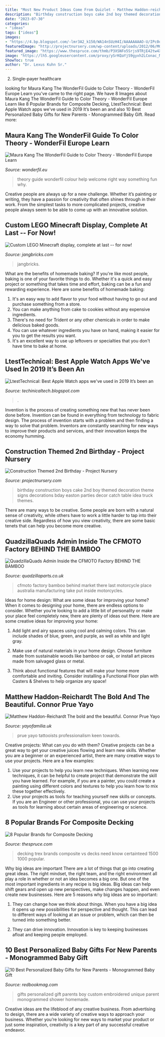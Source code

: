 ```yaml
---
title: "Most New Product Ideas Come From Quizlet - Matthew Haddon-reichardt The Bold And The Beautiful. Connor Prue Yayo"
description: "Birthday construction boys cake 2nd boy themed decoration theme signs decorations bday easton parties decor catch table idea truck themes"
date: "2023-07-30"
categories:
- "ideas"
tags: ["ideas"]
images:
- "https://4.bp.blogspot.com/-lmr3A2_k150/WA14nSUzH4I/AAAAAAAAO-U/IPc0q0p2tv0bvb-M595pH4Z3Pq4DsBTvgCLcB/w1200-h630-p-k-no-nu/161023a-lego-minecraft-layout.jpg"
featuredImage: "http://projectnursery.com/wp-content/uploads/2012/06/MG_4841-682x1024.jpg"
featured_image: "https://www.thespruce.com/thmb/P3XSNFo5Srjs9TRjE42tw4XaoAY=/1500x1000/filters:no_upscale():max_bytes(150000):strip_icc()/trex-57ec3cd53df78c690f8444a3.jpg"
image: "https://lh5.googleusercontent.com/proxy/ySrKQaYjS9gyxh2LConac_MYYrkvyv99GhyQxVgDM9BghxFyJWdhKaaCnlq7_YRFvAjaE0W3Xm9NYb787dQylNm0D_PfdJZh3_w3sNhGYA=w1200-h630-p-k-no-nu"
ShowToc: true
author: "Dr. Lexus Kuhn Sr."
---
```



2. Single-payer healthcare

	

		
looking for Maura Kang The WonderFil Guide to Color Theory - WonderFil Europe Learn you've came to the right page. We have 8 Images about Maura Kang The WonderFil Guide to Color Theory - WonderFil Europe Learn like 8 Popular Brands for Composite Decking, LtestTechnical: Best Apple Watch apps we&#039;ve used in 2019 It’s been an and also 10 Best Personalized Baby Gifts for New Parents - Monogrammed Baby Gift. Read more:
		
    
## Maura Kang The WonderFil Guide To Color Theory - WonderFil Europe Learn

<img loading=lazy src="https://cdn.shopify.com/s/files/1/1618/9609/articles/3_2lDl4Q_1200x675.png?v=1610553973" onerror="this.onerror=null;this.src='https://tse4.mm.bing.net/th?id=OIP.PbNiBtuTmzQCVi9lY8k_WAHaEK&amp;pid=15.1';" alt="Maura Kang The WonderFil Guide to Color Theory - WonderFil Europe Learn">

_Source: wonderfil.eu_

>theory guide wonderfil colour help welcome right way something fun why. 

	

Creative people are always up for a new challenge. Whether it’s painting or writing, they have a passion for creativity that often shines through in their work. From the simplest tasks to more complicated projects, creative people always seem to be able to come up with an innovative solution.

    
## Custom LEGO Minecraft Display, Complete At Last -- For Now!

<img loading=lazy src="https://4.bp.blogspot.com/-lmr3A2_k150/WA14nSUzH4I/AAAAAAAAO-U/IPc0q0p2tv0bvb-M595pH4Z3Pq4DsBTvgCLcB/w1200-h630-p-k-no-nu/161023a-lego-minecraft-layout.jpg" onerror="this.onerror=null;this.src='https://tse2.mm.bing.net/th?id=OIP.GAsiZVowwVwiJWmJDEYISAHaD4&amp;pid=15.1';" alt="Custom LEGO Minecraft display, complete at last -- for now!">

_Source: jangbricks.com_

>jangbricks. 

	

What are the benefits of homemade baking?
If you're like most people, baking is one of your favorite things to do. Whether it's a quick and easy project or something that takes time and effort, baking can be a fun and rewarding experience. Here are some benefits of homemade baking: 
1) It's an easy way to add flavor to your food without having to go out and purchase something from a store. 
2) You can make anything from cake to cookies without any expensive ingredients. 
3) There's no need for Trident or any other chemicals in order to make delicious baked goods. 
4) You can use whatever ingredients you have on hand, making it easier for you to get the results you want. 
5) It's an excellent way to use up leftovers or specialties that you don't have time to bake at home.

    
## LtestTechnical: Best Apple Watch Apps We&#039;ve Used In 2019 It’s Been An

<img loading=lazy src="https://lh5.googleusercontent.com/proxy/ySrKQaYjS9gyxh2LConac_MYYrkvyv99GhyQxVgDM9BghxFyJWdhKaaCnlq7_YRFvAjaE0W3Xm9NYb787dQylNm0D_PfdJZh3_w3sNhGYA=w1200-h630-p-k-no-nu" onerror="this.onerror=null;this.src='https://tse1.mm.bing.net/th?id=OIP.RpA6hGS32hc2VIVNEvtmXwHaEK&amp;pid=15.1';" alt="LtestTechnical: Best Apple Watch apps we&#039;ve used in 2019 It’s been an">

_Source: techinicaltech.blogspot.com_

>. 

	

Invention is the process of creating something new that has never been done before. Invention can be found in everything from technology to fabric design. The process of invention starts with a problem and then finding a way to solve that problem. Inventors are constantly searching for new ways to improve their products and services, and their innovation keeps the economy humming.

    
## Construction Themed 2nd Birthday - Project Nursery

<img loading=lazy src="http://projectnursery.com/wp-content/uploads/2012/06/MG_4841-682x1024.jpg" onerror="this.onerror=null;this.src='https://tse2.mm.bing.net/th?id=OIP.oDzz0935VWZJxLPs0lhj4wHaLH&amp;pid=15.1';" alt="Construction Themed 2nd Birthday - Project Nursery">

_Source: projectnursery.com_

>birthday construction boys cake 2nd boy themed decoration theme signs decorations bday easton parties decor catch table idea truck themes. 

	

There are many ways to be creative. Some people are born with a natural sense of creativity, while others have to work a little harder to tap into their creative side. Regardless of how you view creativity, there are some basic tenets that can help you become more creative.

    
## QuadzillaQuads Admin Inside The CFMOTO Factory BEHIND THE BAMBOO

<img loading=lazy src="http://cdn.shopify.com/s/files/1/0037/7248/1647/articles/thumbnail_228ce3f4-1004-496c-900c-ebffb361289e_1024x1024.png?v=1550579427" onerror="this.onerror=null;this.src='https://tse4.mm.bing.net/th?id=OIP.H350M0eE4ZiBSsygXZTzmAHaHa&amp;pid=15.1';" alt="QuadzillaQuads Admin Inside the CFMOTO Factory BEHIND THE BAMBOO">

_Source: quadzillaparts.co.uk_

>cfmoto factory bamboo behind market there last motorcycle place australia manufacturing take put inside motorcycles. 

	

Ideas for home design: What are some ideas for improving your home?
When it comes to designing your home, there are endless options to consider. Whether you’re looking to add a little bit of personality or make your place feel completely new, there are plenty of ideas out there. Here are some creative ideas for improving your home: 
1. Add light and airy spaces using cool and calming colors. This can include shades of blue, green, and purple, as well as white and light gray.

2. Make use of natural materials in your home design. Choose furniture made from sustainable woods like bamboo or oak, or install art pieces made from salvaged glass or metal.

3. Think about functional features that will make your home more comfortable and inviting. Consider installing a Functional Floor plan with Casters & Shelves to help organize any space! 


    
## Matthew Haddon-Reichardt The Bold And The Beautiful. Connor Prue Yayo

<img loading=lazy src="https://cdn.shopify.com/s/files/1/2156/7915/files/Connor_Prue_7_large.jpg?v=1589458521" onerror="this.onerror=null;this.src='https://tse3.mm.bing.net/th?id=OIP.fcyHIqmDlK-e3qyv6bwFzQAAAA&amp;pid=15.1';" alt="Matthew Haddon-Reichardt The bold and the beautiful. Connor Prue Yayo">

_Source: yayofamilia.uk_

>prue yayo tattooists professionalism keen towards. 

	

Creative projects: What can you do with them?
Creative projects can be a great way to get your creative juices flowing and learn new skills. Whether you are a beginner or an experienced artist, there are many creative ways to use your projects. Here are a few examples: 
1. Use your projects to help you learn new techniques. When learning new techniques, it can be helpful to create project that demonstrate the skill you have learned. For example, if you are a painter, you could create a painting using different colors and textures to help you learn how to mix these together effectively. 
2. Use your projects as tools for teaching yourself new skills or concepts. If you are an Engineer or other professional, you can use your projects as tools for learning about certain areas of engineering or science.

    
## 8 Popular Brands For Composite Decking

<img loading=lazy src="https://www.thespruce.com/thmb/P3XSNFo5Srjs9TRjE42tw4XaoAY=/1500x1000/filters:no_upscale():max_bytes(150000):strip_icc()/trex-57ec3cd53df78c690f8444a3.jpg" onerror="this.onerror=null;this.src='https://tse3.mm.bing.net/th?id=OIP.b9uvCggc-UWnASPZSjAuzgHaE8&amp;pid=15.1';" alt="8 Popular Brands for Composite Decking">

_Source: thespruce.com_

>decking trex brands composite vs decks need know certainteed 1500 1000 popular. 

	

Why big ideas are important
There are a lot of things that go into creating great ideas. The right mindset, the right team, and the right environment all play a role in whether or not an idea becomes a big one. But one of the most important ingredients in any recipe is big ideas. Big ideas can help shift gears and open up new perspectives, make changes happen, and even create new businesses. Here are 5 reasons why big ideas are so important: 
1. They can change how we think about things. When you have a big idea it opens up new possibilities for perspective and thought. This can lead to different ways of looking at an issue or problem, which can then be turned into something better. 

2. They can drive innovation. Innovation is key to keeping businesses afloat and keeping people employed.

    
## 10 Best Personalized Baby Gifts For New Parents - Monogrammed Baby Gift

<img loading=lazy src="https://hips.hearstapps.com/hmg-prod.s3.amazonaws.com/images/personalized-baby-gifts-lead-1522250438.jpg?crop=1.00xw:1.00xh;0,0&amp;resize=1200:*" onerror="this.onerror=null;this.src='https://tse4.mm.bing.net/th?id=OIP.6VJfFE2gjVO_XN8LHAdnQgHaDt&amp;pid=15.1';" alt="10 Best Personalized Baby Gifts for New Parents - Monogrammed Baby Gift">

_Source: redbookmag.com_

>gifts personalized gift parents boy custom embroidered unique parent monogrammed shower homemade. 

	

Creative ideas are the lifeblood of any creative business. From advertising to design, there are a wide variety of creative ways to approach your business. Whether you’re looking for new ways to market your product or just some inspiration, creativity is a key part of any successful creative endeavor.


